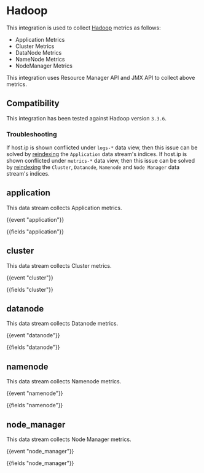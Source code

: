 # Hadoop

This integration is used to collect [Hadoop](https://hadoop.apache.org/) metrics as follows:

   - Application Metrics
   - Cluster Metrics
   - DataNode Metrics
   - NameNode Metrics
   - NodeManager Metrics   

This integration uses Resource Manager API and JMX API to collect above metrics.

## Compatibility

This integration has been tested against Hadoop version `3.3.6`.

### Troubleshooting

If host.ip is shown conflicted under ``logs-*`` data view, then this issue can be solved by [reindexing](https://www.elastic.co/guide/en/elasticsearch/reference/current/tsds-reindex.html) the ``Application`` data stream's indices.
If host.ip is shown conflicted under ``metrics-*`` data view, then this issue can be solved by [reindexing](https://www.elastic.co/guide/en/elasticsearch/reference/current/tsds-reindex.html) the ``Cluster``, ``Datanode``, ``Namenode`` and ``Node Manager`` data stream's indices.

## application

This data stream collects Application metrics.

{{event "application"}}

{{fields "application"}}

## cluster

This data stream collects Cluster metrics.

{{event "cluster"}}

{{fields "cluster"}}

## datanode

This data stream collects Datanode metrics.

{{event "datanode"}}

{{fields "datanode"}}

## namenode

This data stream collects Namenode metrics.

{{event "namenode"}}

{{fields "namenode"}}
## node_manager

This data stream collects Node Manager metrics.

{{event "node_manager"}}

{{fields "node_manager"}}
